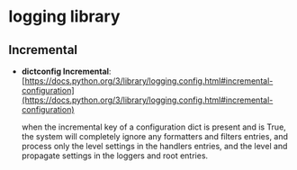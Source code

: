 # logging library

## Incremental
* **dictconfig Incremental**: [https://docs.python.org/3/library/logging.config.html#incremental-configuration](https://docs.python.org/3/library/logging.config.html#incremental-configuration)

  when the incremental key of a configuration dict is present and is True, the system will completely ignore any formatters and filters entries, and process only the level settings in the handlers entries, and the level and propagate settings in the loggers and root entries.
